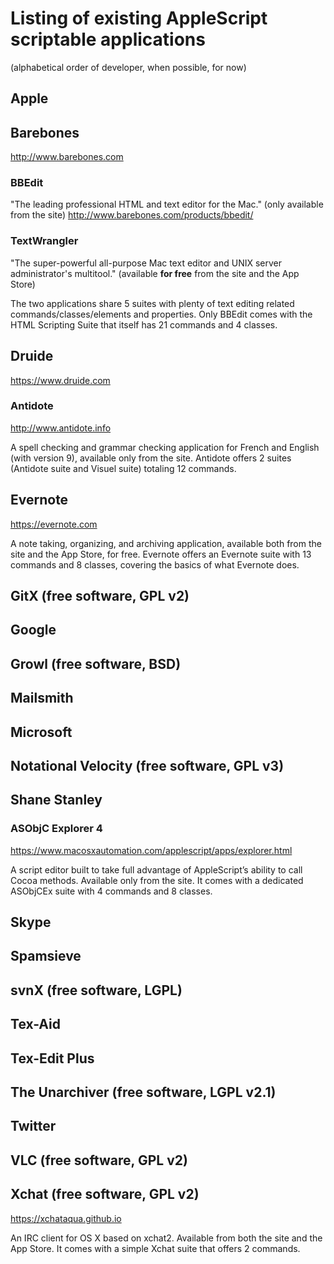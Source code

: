 # Listing of existing AppleScript scriptable applications
(alphabetical order of developer, when possible, for now)

## Apple
### 

## Barebones
http://www.barebones.com

### BBEdit
"The leading professional HTML and text editor for the Mac." (only available from the site)
http://www.barebones.com/products/bbedit/

### TextWrangler
"The super-powerful all-purpose Mac text editor and UNIX server administrator's multitool." (available **for free** from the site and the App Store)

The two applications share 5 suites with plenty of text editing related commands/classes/elements and properties. Only BBEdit comes with the HTML Scripting Suite that itself has 21 commands and 4 classes.

## Druide
https://www.druide.com

### Antidote
http://www.antidote.info

A spell checking and grammar checking application for French and English (with version 9), available only from the site. Antidote offers 2 suites (Antidote suite and Visuel suite) totaling 12 commands.

## Evernote
https://evernote.com

A note taking, organizing, and archiving application, available both from the site and the App Store, for free. Evernote offers an Evernote suite with 13 commands and 8 classes, covering the basics of what Evernote does.

## GitX (free software, GPL v2)

## Google

## Growl (free software, BSD)

## Mailsmith

## Microsoft

## Notational Velocity (free software, GPL v3)

## Shane Stanley
### ASObjC Explorer 4
https://www.macosxautomation.com/applescript/apps/explorer.html

A script editor built to take full advantage of AppleScript’s ability to call Cocoa methods. Available only from the site. It comes with a dedicated ASObjCEx suite with 4 commands and 8 classes.

## Skype

## Spamsieve

## svnX (free software, LGPL)

## Tex-Aid

## Tex-Edit Plus

## The Unarchiver (free software, LGPL v2.1)

## Twitter

## VLC (free software, GPL v2)

## Xchat (free software, GPL v2)
https://xchataqua.github.io

An IRC client for OS X based on xchat2. Available from both the site and the App Store. It comes with a simple Xchat suite that offers 2 commands.


